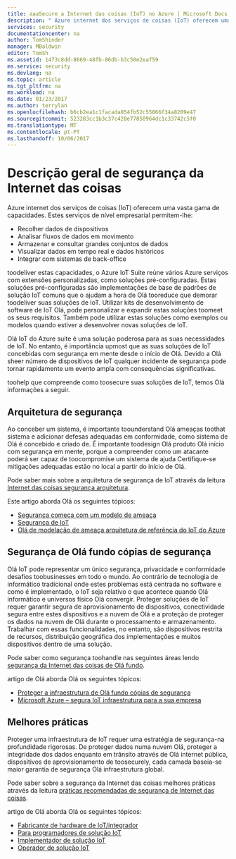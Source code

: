 ```yaml
---
title: aaaSecure a Internet das coisas (IoT) no Azure | Microsoft Docs
description: " Azure internet dos serviços de coisas (IoT) oferecem uma vasta gama de capacidades. Este artigo ajuda-o a compreender como toosecure suas soluções de IoT no Azure. "
services: security
documentationcenter: na
author: TomShinder
manager: MBaldwin
editor: TomSh
ms.assetid: 1473c8dd-8669-48fb-86db-b3c50e2eaf59
ms.service: security
ms.devlang: na
ms.topic: article
ms.tgt_pltfrm: na
ms.workload: na
ms.date: 01/23/2017
ms.author: terrylan
ms.openlocfilehash: b6cb2ea1c1facada854fb52c55066f34a8289e47
ms.sourcegitcommit: 523283cc1b3c37c428e77850964dc1c33742c5f0
ms.translationtype: MT
ms.contentlocale: pt-PT
ms.lasthandoff: 10/06/2017
---
```

# <a name="internet-of-things-security-overview"></a>Descrição geral de segurança da Internet das coisas
Azure internet dos serviços de coisas (IoT) oferecem uma vasta gama de capacidades. Estes serviços de nível empresarial permitem-lhe:

* Recolher dados de dispositivos
* Analisar fluxos de dados em movimento
* Armazenar e consultar grandes conjuntos de dados
* Visualizar dados em tempo real e dados históricos
* Integrar com sistemas de back-office

toodeliver estas capacidades, o Azure IoT Suite reúne vários Azure serviços com extensões personalizadas, como soluções pré-configuradas. Estas soluções pré-configuradas são implementações de base de padrões de solução IoT comuns que o ajudam a hora de Olá tooreduce que demorar toodeliver suas soluções de IoT. Utilizar kits de desenvolvimento de software de IoT Olá, pode personalizar e expandir estas soluções toomeet os seus requisitos. Também pode utilizar estas soluções como exemplos ou modelos quando estiver a desenvolver novas soluções de IoT.

Olá IoT do Azure suite é uma solução poderosa para as suas necessidades de IoT. No entanto, é importância upmost que as suas soluções de IoT concebidas com segurança em mente desde o início de Olá. Devido a Olá sheer número de dispositivos de IoT qualquer incidente de segurança pode tornar rapidamente um evento ampla com consequências significativas.

toohelp que compreende como toosecure suas soluções de IoT, temos Olá informações a seguir.

## <a name="security-architecture"></a>Arquitetura de segurança
Ao conceber um sistema, é importante toounderstand Olá ameaças toothat sistema e adicionar defesas adequadas em conformidade, como sistema de Olá é concebido e criado de. É importante toodesign Olá produto Olá início com segurança em mente, porque a compreender como um atacante poderá ser capaz de toocompromise um sistema de ajuda Certifique-se mitigações adequadas estão no local a partir do início de Olá.

Pode saber mais sobre a arquitetura de segurança de IoT através da leitura [Internet das coisas segurança arquitetura](../iot-suite/iot-security-architecture.md).

Este artigo aborda Olá os seguintes tópicos:

* [Segurança começa com um modelo de ameaça](../iot-suite/iot-security-architecture.md#security-starts-with-a-threat-model)
* [Segurança de IoT](../iot-suite/iot-security-architecture.md#security-in-iot)
* [Olá de modelação de ameaça arquitetura de referência do IoT do Azure](../iot-suite/iot-security-architecture.md#threat-modeling-the-azure-iot-reference-architecture)

## <a name="security-from-hello-ground-up"></a>Segurança de Olá fundo cópias de segurança
Olá IoT pode representar um único segurança, privacidade e conformidade desafios toobusinesses em todo o mundo. Ao contrário de tecnologia de informático tradicional onde estes problemas está centrada no software e como é implementado, o IoT seja relativo o que acontece quando Olá informático e universos físico Olá convergir. Proteger soluções de IoT requer garantir segura de aprovisionamento de dispositivos, conectividade segura entre estes dispositivos e a nuvem de Olá e a proteção de proteger os dados na nuvem de Olá durante o processamento e armazenamento. Trabalhar com essas funcionalidades, no entanto, são dispositivos restrita de recursos, distribuição geográfica dos implementações e muitos dispositivos dentro de uma solução.

Pode saber como segurança toohandle nas seguintes áreas lendo [segurança da Internet das coisas de Olá fundo](../iot-suite/securing-iot-ground-up.md).

artigo de Olá aborda Olá os seguintes tópicos:

* [Proteger a infraestrutura de Olá fundo cópias de segurança](../iot-suite/securing-iot-ground-up.md#secure-infrastructure-from-the-ground-up)
* [Microsoft Azure – segura IoT infraestrutura para a sua empresa](../iot-suite/securing-iot-ground-up.md#microsoft-azure---secure-iot-infrastructure-for-your-business)

## <a name="best-practices"></a>Melhores práticas
Proteger uma infraestrutura de IoT requer uma estratégia de segurança-na profundidade rigorosas. De proteger dados numa nuvem Olá, proteger a integridade dos dados enquanto em trânsito através de Olá internet pública, dispositivos de aprovisionamento de toosecurely, cada camada baseia-se maior garantia de segurança Olá infraestrutura global.

Pode saber sobre a segurança da Internet das coisas melhores práticas através da leitura [práticas recomendadas de segurança de Internet das coisas](../iot-suite/iot-security-best-practices.md).

artigo de Olá aborda Olá os seguintes tópicos:

* [Fabricante de hardware de IoT/integrador](../iot-suite/iot-security-best-practices.md#iot-hardware-manufacturerintegrator)
* [Para programadores de solução IoT](../iot-suite/iot-security-best-practices.md#iot-solution-developer)
* [Implementador de solução IoT](../iot-suite/iot-security-best-practices.md#iot-solution-deployer)
* [Operador de solução IoT](../iot-suite/iot-security-best-practices.md#iot-solution-operator)
